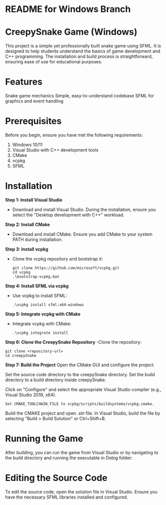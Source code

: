 # README for Windows Branch

# CreepySnake Game (Windows)

This project is a simple yet professionally built snake game using SFML. It is designed to help students understand the basics of game development and C++ programming. The installation and build process is straightforward, ensuring ease of use for educational   purposes.

# Features

Snake game mechanics
Simple, easy-to-understand codebase
SFML for graphics and event handling

# Prerequisites
Before you begin, ensure you have met the following requirements:

1. Windows 10/11
2. Visual Studio with C++ development tools
3. CMake
4. vcpkg
5. SFML

# Installation

**Step 1: Install Visual Studio**
- Download and install Visual Studio. During the installation, ensure you select the "Desktop development with C++" workload.

**Step 2: Install CMake**
- Download and install CMake. Ensure you add CMake to your system PATH during installation.

**Step 3: Install vcpkg**
- Clone the vcpkg repository and bootstrap it:
  ```
  git clone https://github.com/microsoft/vcpkg.git
  cd vcpkg
  .\bootstrap-vcpkg.bat
  ```


**Step 4: Install SFML via vcpkg**
- Use vcpkg to install SFML:

  ``` .\vcpkg install sfml:x64-windows ```  

**Step 5: Integrate vcpkg with CMake**
- Integrate vcpkg with CMake:

  ``` .\vcpkg integrate install ```

**Step 6: Clone the CreepySnake Repository**
-Clone the repository:

```
git clone <repository-url>
cd creepySnake
```

**Step 7: Build the Project**
Open the CMake GUI and configure the project:


Set the source code directory to the creepySnake directory.
Set the build directory to a build directory inside creepySnake.

Click on "Configure" and select the appropriate Visual Studio compiler (e.g., Visual Studio 2019, x64).


```
Set CMAKE_TOOLCHAIN_FILE to vcpkg/scripts/buildsystems/vcpkg.cmake.
```


Build the CMAKE project and open .sln file.
In Visual Studio, build the file by selecting "Build > Build Solution" or Ctrl+Shift+B.

# Running the Game
After building, you can run the game from Visual Studio or by navigating to the build directory and running the executable in Debig folder:


# Editing the Source Code
To edit the source code, open the solution file in Visual Studio. Ensure you have the necessary SFML libraries installed and configured.
